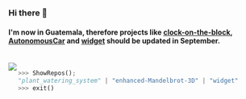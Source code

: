 ### Hi there 👋
#### I'm now in Guatemala, therefore projects like [clock-on-the-block](https://github.com/felop/clock-on-the-block), [AutonomousCar](https://github.com/felop/AutonomousCar) and [widget](https://github.com/felop/widget) should be updated in September.
<br/>

<img align="left" src="https://github-readme-stats.vercel.app/api/top-langs/?username=felop&layout=compact&hide=javascript&theme=github_dark"/>

```python
>>> ShowRepos();
"plant_watering_system" | "enhanced-Mandelbrot-3D" | "widget"
>>> exit()

```
